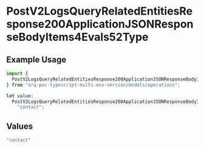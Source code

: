 # PostV2LogsQueryRelatedEntitiesResponse200ApplicationJSONResponseBodyItems4Evals52Type

## Example Usage

```typescript
import {
  PostV2LogsQueryRelatedEntitiesResponse200ApplicationJSONResponseBodyItems4Evals52Type,
} from "orq-poc-typescript-multi-env-version/models/operations";

let value:
  PostV2LogsQueryRelatedEntitiesResponse200ApplicationJSONResponseBodyItems4Evals52Type =
    "contact";
```

## Values

```typescript
"contact"
```